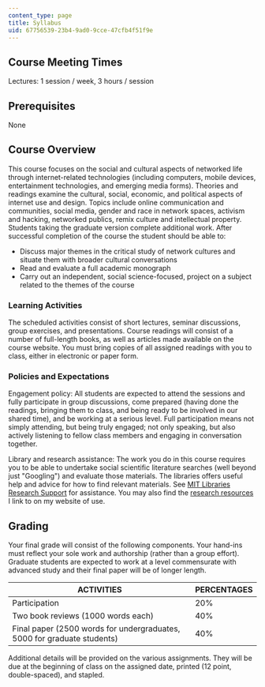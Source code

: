 ```yaml
---
content_type: page
title: Syllabus
uid: 67756539-23b4-9ad0-9cce-47cfb4f51f9e
---
```


Course Meeting Times
--------------------

Lectures: 1 session / week, 3 hours / session

Prerequisites
-------------

None

Course Overview
---------------

This course focuses on the social and cultural aspects of networked life through internet-related technologies (including computers, mobile devices, entertainment technologies, and emerging media forms). Theories and readings examine the cultural, social, economic, and political aspects of internet use and design. Topics include online communication and communities, social media, gender and race in network spaces, activism and hacking, networked publics, remix culture and intellectual property. Students taking the graduate version complete additional work. After successful completion of the course the student should be able to:

*   Discuss major themes in the critical study of network cultures and situate them with broader cultural conversations
*   Read and evaluate a full academic monograph
*   Carry out an independent, social science-focused, project on a subject related to the themes of the course

### Learning Activities

The scheduled activities consist of short lectures, seminar discussions, group exercises, and presentations. Course readings will consist of a number of full-length books, as well as articles made available on the course website. You must bring copies of all assigned readings with you to class, either in electronic or paper form.

### Policies and Expectations

Engagement policy: All students are expected to attend the sessions and fully participate in group discussions, come prepared (having done the readings, bringing them to class, and being ready to be involved in our shared time), and be working at a serious level. Full participation means not simply attending, but being truly engaged; not only speaking, but also actively listening to fellow class members and engaging in conversation together.

Library and research assistance: The work you do in this course requires you to be able to undertake social scientific literature searches (well beyond just "Googling") and evaluate those materials. The libraries offers useful help and advice for how to find relevant materials. See [MIT Libraries Research Support](http://libraries.mit.edu/research-support/) for assistance. You may also find the [research resources](http://tltaylor.com/teaching/research-resources-for-students/) I link to on my website of use.

Grading
-------

Your final grade will consist of the following components. Your hand-ins must reflect your sole work and authorship (rather than a group effort). Graduate students are expected to work at a level commensurate with advanced study and their final paper will be of longer length.

| ACTIVITIES | PERCENTAGES |
| --- | --- |
| Participation | 20% |
| Two book reviews (1000 words each) | 40% |
| Final paper (2500 words for undergraduates, 5000 for graduate students) | 40% 

Additional details will be provided on the various assignments. They will be due at the beginning of class on the assigned date, printed (12 point, double-spaced), and stapled.